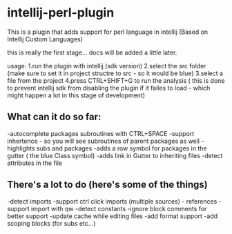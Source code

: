 # intellij-perl-plugin
This is a plugin that adds support for perl language in intellij (Based on Intellij Custom Languages)

this is really the first stage... docs will be added a little later.

usage:
1.run the plugin with intellij (sdk version)
2.select the src folder (make sure to set it in project structre to src - so it would be blue)
3.select a file from the project
4.press CTRL+SHIFT+G to run the analysis ( this is done to prevent intellij sdk from disabling the plugin if it failes to load - which might happen a lot in this stage of development)

What can it do so far:
----------------------
-autocomplete packages subroutines with CTRL+SPACE
-support inhertence - so you will see subroutines of parent packages as well
-highlights subs and packages
-adds a row symbol for packages in the gutter ( the blue Class symbol)
-adds link in Gutter to inheriting files
-detect attributes in the file

There's a lot to do (here's some of the things)
-----------------------------------------------
-detect imports
-support ctrl click imports (multiple sources) - references
-support import with qw
-detect constants
-ignore block comments for better support
-update cache while editing files
-add format support
-add scoping blocks (for subs etc...)
